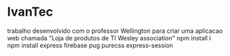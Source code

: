 # IvanTec
trabalho desenvolvido com o professor Wellington para criar uma aplicacao web chamada "Loja de produtos de TI Wesley association"
npm install i
npm install express firebase pug purecss express-session
